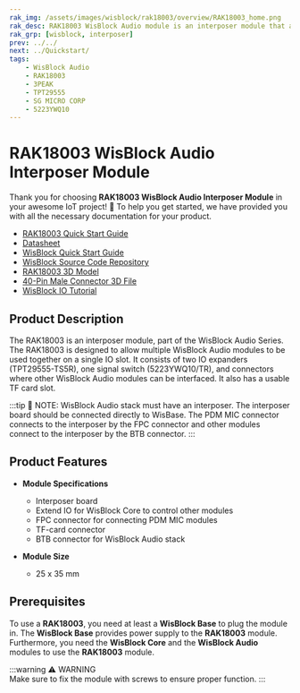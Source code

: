 ```yaml
---
rak_img: /assets/images/wisblock/rak18003/overview/RAK18003_home.png
rak_desc: RAK18003 WisBlock Audio module is an interposer module that allows you to use multiple WisBlock Audio boards in a single IO slot.
rak_grp: [wisblock, interposer]
prev: ../../
next: ../Quickstart/
tags:
    - WisBlock Audio
    - RAK18003
    - 3PEAK
    - TPT29555 
    - SG MICRO CORP
    - 5223YWQ10 
---
```


# RAK18003 WisBlock Audio Interposer Module

Thank you for choosing **RAK18003 WisBlock Audio Interposer Module** in your awesome IoT project! 🎉 To help you get started, we have provided you with all the necessary documentation for your product.

* [RAK18003 Quick Start Guide](../Quickstart/)
* [Datasheet](../Datasheet/)
* <a href="../../Quickstart/" target="_blank">WisBlock Quick Start Guide</a>
* [WisBlock Source Code Repository](https://github.com/RAKWireless/WisBlock/)
* [RAK18003 3D Model](https://downloads.rakwireless.com/3D_File/WisBlock/3D_RAK18003.stp)
* [40-Pin Male Connector 3D File](https://downloads.rakwireless.com/3D_File/Accessory/WisConnector/M40S1003K6M.stp)
* [WisBlock IO Tutorial](/Knowledge-Hub/Learn/WisBlock-IO-Tutorial/)

## Product Description

The RAK18003 is an interposer module, part of the WisBlock Audio Series. The RAK18003 is designed to allow multiple WisBlock Audio modules to be used together on a single IO slot. It consists of two IO expanders (TPT29555-TS5R), one signal switch (5223YWQ10/TR), and connectors where other WisBlock Audio modules can be interfaced. It also has a usable TF card slot.

:::tip 📝 NOTE:
WisBlock Audio stack must have an interposer. The interposer board should be connected directly to WisBase. The PDM MIC connector connects to the interposer by the FPC connector and other modules connect to the interposer by the BTB connector. 
:::

## Product Features

* **Module Specifications**
  - Interposer board
  - Extend IO for WisBlock Core to control other modules
  - FPC connector for connecting PDM MIC modules
  - TF-card connector  
  - BTB connector for WisBlock Audio stack

* **Module Size**
  - 25 x 35&nbsp;mm

## Prerequisites

To use a **RAK18003**, you need at least a **WisBlock Base** to plug the module in. The **WisBlock Base** provides power supply to the **RAK18003** module. Furthermore, you need the **WisBlock Core** and the **WisBlock Audio** modules to use the **RAK18003** module.   

:::warning ⚠️ WARNING    
Make sure to fix the module with screws to ensure proper function.
:::

